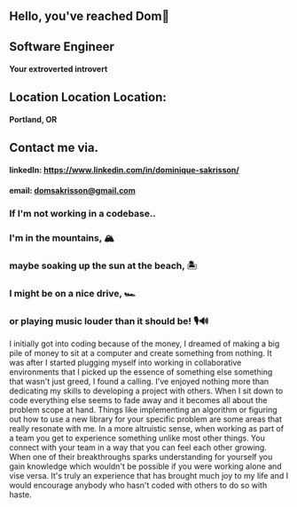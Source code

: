 ## Hello, you've reached Dom👋
## Software Engineer
#### Your extroverted introvert


## Location Location Location: 
#### Portland, OR


## Contact me via.
#### linkedIn: https://www.linkedin.com/in/dominique-sakrisson/
#### email: domsakrisson@gmail.com


### If I'm not working in a codebase..
### I'm in the mountains,  🏔
### maybe soaking up the sun at the beach,  🏝
### I might be on a nice drive,  🏎
### or playing music louder than it should be!   🎙🔊


I initially got into coding because of the money, I dreamed of making a big pile of money to sit at a computer and create something from nothing. It was after I started plugging myself into working in collaborative environments that I picked up the essence of something else something that wasn't just greed, I found a calling. I've enjoyed nothing more than dedicating my skills to developing a project with others.
When I sit down to code everything else seems to fade away and it becomes all about the problem scope at hand. Things like implementing an algorithm or figuring out how to use a new library for your specific problem are some areas that really resonate with me. In a more altruistic sense, when working as part of a team you get to experience something unlike most other things. You connect with your team in a way that you can feel each other growing. When one of their breakthroughs sparks understanding for yourself you gain knowledge which wouldn't be possible if you were working alone and vise versa. It's truly an experience that has brought much joy to my life and I would encourage anybody who hasn't coded with others to do so with haste.
  
